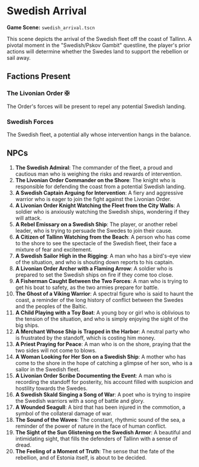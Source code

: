 # Swedish Arrival

**Game Scene:** `swedish_arrival.tscn`

This scene depicts the arrival of the Swedish fleet off the coast of Tallinn. A pivotal moment in the "Swedish/Pskov Gambit" questline, the player's prior actions will determine whether the Swedes land to support the rebellion or sail away.

## Factions Present

### The Livonian Order ✠ 
The Order's forces will be present to repel any potential Swedish landing.

### Swedish Forces
The Swedish fleet, a potential ally whose intervention hangs in the balance.

## NPCs

1.  **The Swedish Admiral**: The commander of the fleet, a proud and cautious man who is weighing the risks and rewards of intervention.
2.  **The Livonian Order Commander on the Shore**: The knight who is responsible for defending the coast from a potential Swedish landing.
3.  **A Swedish Captain Arguing for Intervention**: A fiery and aggressive warrior who is eager to join the fight against the Livonian Order.
4.  **A Livonian Order Knight Watching the Fleet from the City Walls**: A soldier who is anxiously watching the Swedish ships, wondering if they will attack.
5.  **A Rebel Emissary on a Swedish Ship**: The player, or another rebel leader, who is trying to persuade the Swedes to join their cause.
6.  **A Citizen of Tallinn Watching from the Beach**: A person who has come to the shore to see the spectacle of the Swedish fleet, their face a mixture of fear and excitement.
7.  **A Swedish Sailor High in the Rigging**: A man who has a bird's-eye view of the situation, and who is shouting down reports to his captain.
8.  **A Livonian Order Archer with a Flaming Arrow**: A soldier who is prepared to set the Swedish ships on fire if they come too close.
9.  **A Fisherman Caught Between the Two Forces**: A man who is trying to get his boat to safety, as the two armies prepare for battle.
10. **The Ghost of a Viking Warrior**: A spectral figure who is said to haunt the coast, a reminder of the long history of conflict between the Swedes and the peoples of the Baltic.
11. **A Child Playing with a Toy Boat**: A young boy or girl who is oblivious to the tension of the situation, and who is simply enjoying the sight of the big ships.
12. **A Merchant Whose Ship is Trapped in the Harbor**: A neutral party who is frustrated by the standoff, which is costing him money.
13. **A Priest Praying for Peace**: A man who is on the shore, praying that the two sides will not come to blows.
14. **A Woman Looking for Her Son on a Swedish Ship**: A mother who has come to the shore in the hope of catching a glimpse of her son, who is a sailor in the Swedish fleet.
15. **A Livonian Order Scribe Documenting the Event**: A man who is recording the standoff for posterity, his account filled with suspicion and hostility towards the Swedes.
16. **A Swedish Skald Singing a Song of War**: A poet who is trying to inspire the Swedish warriors with a song of battle and glory.
17. **A Wounded Seagull**: A bird that has been injured in the commotion, a symbol of the collateral damage of war.
18. **The Sound of the Waves**: The constant, rhythmic sound of the sea, a reminder of the power of nature in the face of human conflict.
19. **The Sight of the Sun Glistening on the Swedish Armor**: A beautiful and intimidating sight, that fills the defenders of Tallinn with a sense of dread.
20. **The Feeling of a Moment of Truth**: The sense that the fate of the rebellion, and of Estonia itself, is about to be decided.
